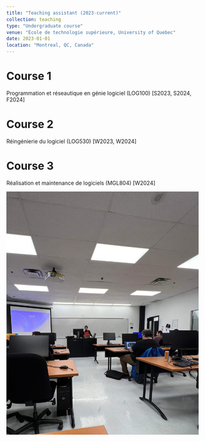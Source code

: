 ```yaml
---
title: "Teaching assistant (2023-current)"
collection: teaching
type: "Undergraduate course"
venue: "École de technologie supérieure, University of Quebec"
date: 2023-01-01
location: "Montreal, QC, Canada"
---
```




Course 1
======
Programmation et réseautique en génie logiciel (LOG100) [S2023, S2024, F2024]

Course 2
======
Réingénierie du logiciel (LOG530) [W2023, W2024]

Course 3
======
Réalisation et maintenance de logiciels (MGL804) [W2024]


![While teaching](images/teaching.png)
